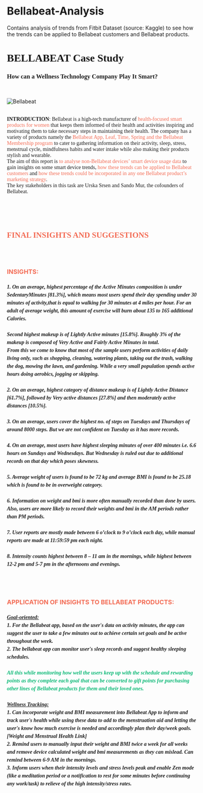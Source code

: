 # Bellabeat-Analysis
Contains analysis of trends from Fitbit Dataset (source: Kaggle) to see how the trends can be applied to Bellabeat customers and Bellabeat products.
<h1 style="font-family: Montserrat">BELLABEAT Case Study</h1>
<h3 style="font-family: Montserrat">How can a Wellness Technology Company Play It Smart?</h3>
<br>

![Bellabeat](https://user-images.githubusercontent.com/55905682/148817637-7982f80f-ba4b-434a-bf74-77487373ee2c.png)
<br><br>
<p style="font-family: Montserrat"><b>INTRODUCTION</b>: Bellabeat is a high-tech manufacturer of <font color="#F36C55 ">health-focused smart products for women</font>  that keeps them informed of their health and activities inspiring and motivating them to take necessary steps in maintaining their health. The company has a variety of products namely the <font color="#F36C55 ">Bellabeat App, Leaf, Time, Spring and the Bellabeat Membership program</font> to cater to gathering information on their activity, sleep, stress, menstrual cycle, mindfulness habits and water intake while also making their products stylish and wearable.<br> 
The aim of this report is <font color="#F36C55 ">to analyse non-Bellabeat devices’ smart device usage data</font> to gain insights on some smart device trends, <font color="#F36C55 ">how these trends can be applied to Bellabeat customers</font> and <font color="#F36C55 ">how these trends could be incorporated in any one Bellabeat product’s marketing strategy</font>.<br>
The key stakeholders in this task are Urska Srsen and Sando Mur, the cofounders of Bellabeat.</p>

<br><br><br>
<h2 style="color: #F36C55; font-family: Montserrat;"><b>FINAL INSIGHTS AND SUGGESTIONS</b></h2>
<br><br>
<h3 style="color: #F36C55;"><b>INSIGHTS:</b></h3>
<h5 style="font-family: Montserrat; font-weight: light; line-height: 1.5">
1. On an average, highest percentage of the Active Minutes composition is under SedentaryMinutes [81.3%], which means most users spend their day spending under 30 minutes of activity,that is equal to walking for 30 minutes at 4 miles per hour. For an adult of average weight, this amount of exercise will burn about 135 to 165 additional Calories.<br><br>
Second highest makeup is of Lightly Active minutes [15.8%]. Roughly 3% of the makeup is composed of Very Active and Fairly Active Minutes in total.<br>
From this we come to know that most of the sample users perform activities of daily living only, such as shopping, cleaning, watering plants, taking out the trash, walking the dog, mowing the lawn, and gardening. While a very small population spends active hours doing aerobics, jogging or skipping.<br><br>
2. On an average, highest category of distance makeup is of Lightly Active Distance [61.7%], followed by Very active distances [27.8%] and then moderately active distances [10.5%].<br><br>
3. On an average, users cover the highest no. of steps on Tuesdays and Thursdays of around 8000 steps. But we are not confident on Tuesday as it has more records.<br><br>
4. On an average, most users have highest sleeping minutes of over 400 minutes i.e. 6.6 hours on Sundays and Wednesdays. But Wednesday is ruled out due to additional records on that day which poses skewness.<br><br>
5. Average weight of users is found to be 72 kg and average BMI is found to be 25.18 which is found to be in overweight category.<br><br>
6. Information on weight and bmi is more often manually recorded than done by users. Also, users are more likely to record their weights and bmi in the AM periods rather than PM periods.<br><br>
7. User reports are mostly made between 6 o’clock to 9 o’clock each day, while manual reports are made at 11:59:59 pm each night.<br><br>
8. Intensity counts highest between 8 – 11 am in the mornings, while highest between 12-2 pm and 5-7 pm in the afternoons and evenings.</h5>
<br><br>
<h3 style="color: #F36C55;"><b>APPLICATION OF INSIGHTS TO BELLABEAT PRODUCTS:</b></h3>
<h5 style="font-family: Montserrat; font-weight: light; line-height: 1.5">
<u>Goal-oriented:</u><br>
    1. For the Bellabeat app, based on the user's data on <i>activity minutes</i>, the app can suggest the user to take a few minutes out to achieve certain set goals and be active throughout the week.<br>
    2. The bellabeat app can monitor user's <i>sleep records</i> and suggest healthy sleeping schedules.<br><br>
    <font color="#0AB875 ">All this while monitoring how well the users keep up with the schedule and rewarding points as they complete each goal that can be converted to <i>gift points</i> for purchasing other lines of Bellabeat products for them and their loved ones.</font><br><br>
<u>Wellness Tracking:</u><br>
    1. Can incorporate weight and BMI measurement into Bellabeat App to inform and track user's health while using these data to add to the menstruation aid and letting the user's know how much exercise is needed and accordingly plan their day/week goals. <a link="https://www.everydayhealth.com/pms/weight-and-your-cycle.aspx">[Weight and Menstrual Health Link]</a><br>
    2. Remind users to manually input their weight and BMI twice a week for all weeks and remove device calculated weight and bmi measurements as they can mislead. Can remind between 6-9 AM in the mornings.<br>
    3. Inform users when their intensity levels and stress levels peak and enable <i>Zen mode</i> (like a meditation period or a notification to rest for some minutes before continuing any work/task) to relieve of the high intensity/stress rates.
</h5>
<br><br>

